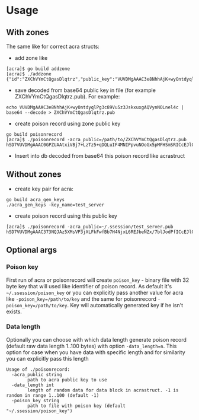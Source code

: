 # Usage
## With zones
The same like for correct acra structs:
* add zone like 
```
[acra]$ go build addzone
[acra]$ ./addzone 
{"id":"ZXChVYmCtQgasDlqtrz","public_key":"VUVDMgAAAC3e8NhhAjK+wyOntdyqlPg3c89Vu5z3JskxuxgAQVynNOLnel4c"}
```
* save decoded from base64 public key in file (for example ZXChVYmCtQgasDlqtrz.pub). For example:
```
echo VUVDMgAAAC3e8NhhAjK+wyOntdyqlPg3c89Vu5z3JskxuxgAQVynNOLnel4c | base64 --decode > ZXChVYmCtQgasDlqtrz.pub
```
* create poison record using zone public key
```
go build poisonrecord
[acra]$ ./poisonrecord -acra_public=/path/to/ZXChVYmCtQgasDlqtrz.pub
hSD7VUVDMgAAAC0GPZUAAtxiVBj7+LzTz5+qDQLuIF4MNIPpvuNOoGx5pMFHSmSRICcEJlQAAAAAAQFADAAAABAAAAAgAAAA+HNqMryNiASoXhFJdmkDieAWlfjBN7sOBbj4s96uS0i2PnKT9I9powzVn4CfHzFuCSNJceusSDV14GO1dwAAAAAAAAAAAQFADAAAABAAAABLAAAAofsRDZjjbVuC6pELSJEKLYoKEpYFk6xPQDKQLVFocUgTMM9gVPtKKVkr4AFH2lBTbG3+7+3b9Ebrczl8VLScsF2HDfOFQ2Oo0eUVJ+5d82SSTFmTjJEVOJ+XgXXRyI5bQamIwoYEhA==
```
* Insert into db decoded from base64 this poison record like acrastruct

## Without zones
* create key pair for acra:
```
go build acra_gen_keys
./acra_gen_keys -key_name=test_server
```
* create poison record using this public key
```
[acra]$ ./poisonrecord -acra_public=~/.ssession/test_server.pub
hSD7VUVDMgAAAC373NQJAz5XMsVP3jXLFkFwfBb7H4NjxL6REJbeNZx/7blJodPfICcEJlQAAAAAAQFADAAAABAAAAAgAAAA6YxpknqByuENYMI9rv2U2AMJNTvmqEv+cro8yWTiQ7vGv/B4fy3Ehv0gruPNEdXGsEYNd654+So+ybg6WQAAAAAAAAAAAQFADAAAABAAAAAtAAAA52Ytsk+bGwXy6UxwMvLIyAFhq/3vzOdxZekHkTeRsTK17GAbnOKQBe3U0IHBvbStzVBjYeidNjW4vQxHYXSUzqHlG9kZm/Wp7A==
```

## Optional args
### Poison key
First run of acra or poisonrecord will create `poison_key` - binary file with 32 
byte key that will used like identifier of poison record. As default it's `~/.ssession/poison_key` 
or you can explicitly pass another value for acra like `-poison_key=/path/to/key`
and the same for poisonrecord `-poison_key=/path/to/key`. Key will automatically
generated key if he isn't exists.

### Data length
Optionally you can choose with which data length generate poison record (default 
raw data length 1..100 bytes) with option `-data_length=n`.
This option for case when you have data with specific length and for similarity 
you can explicitly pass this length
```
Usage of ./poisonrecord:
  -acra_public string
    	path to acra public key to use
  -data_length int
    	length of random data for data block in acrastruct. -1 is random in range 1..100 (default -1)
  -poison_key string
    	path to file with poison key (default "~/.ssession/poison_key")
```
